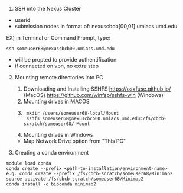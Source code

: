 1. SSH into the Nexus Cluster
- userid
- submission nodes in format of: nexuscbcb[00,01].umiacs.umd.edu

EX) in Terminal or Command Prompt, type:
```
ssh someuser68@nexuscbcb00.umiacs.umd.edu
```
- will be propted to provide authentification
- if connected on vpn, no extra step

2. Mounting remote directories into PC
    1. Downloading and Installing SSHFS https://osxfuse.github.io/
    (MacOS)
    https://github.com/winfsp/sshfs-win (Windows)
    2. Mounting drives in MACOS
    3. ```
        mkdir /users/someuser68-local/Mount
        sshfs someuser68@nexuscbcb00.umiacs.umd.edu:/fs/cbcb-scratch/someuser68/ Mount
        ```
    4. Mounting drives in Windows 
    - Map Network Drive option from "This PC"

3. Creating a conda environment
```
module load conda
conda create --prefix <path-to-installation/environment-name>
e.g. conda create --prefix /fs/cbcb-scratch/someuser68/Minimap2
source activate /fs/cbcb-scratch/someuser68/Minimap2
conda install -c bioconda minimap2
```
